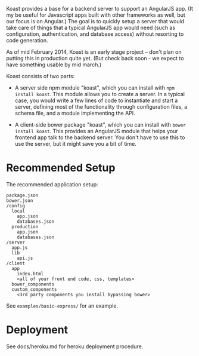 Koast provides a base for a backend server to support an AngularJS app. (It my
be useful for Javascript apps built with other frameworks as well, but our
focus is on Angular.) The goal is to quickly setup a server that would take
care of things that a typical AngularJS app would need (such as configuration,
authentication, and database access) without resorting to code generation.

As of mid February 2014, Koast is an early stage project – don't plan on
putting this in production quite yet. (But check back soon - we expect to have
something usable by mid march.)

Koast consists of two parts:

- A server side npm module "koast", which you can install with `npm install
  koast`. This module allows you to create a server. In a typical case, you
  would write a few lines of code to instantiate and start a server, defining
  most of the functionality through configuration files, a schema file, and a
  module implementing the API.

- A client-side bower package "koast", which you can install with `bower
  install koast`. This provides an AngularJS module that helps your frontend
  app talk to the backend server. You don't have to use this to use the server,
  but it might save you a bit of time.

# Recommended Setup

The recommended application setup:

    package.json
    bower.json
    /config
      local
        app.json
        databases.json
      production
        app.json
        databases.json
    /server
      app.js
      lib
        api.js
    /client
      app
        index.html
        <all of your front end code, css, templates>
      bower_components
      custom_components
        <3rd party components you install bypassing bower>
    
See `examples/basic-express/` for an example.

# Deployment

See docs/heroku.md for heroku deployment procedure.